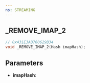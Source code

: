 ```yaml
---
ns: STREAMING
---
```

## _REMOVE_IMAP_2

```c
// 0x431E3AB760629B34
void _REMOVE_IMAP_2(Hash imapHash);
```

## Parameters
* **imapHash**:
